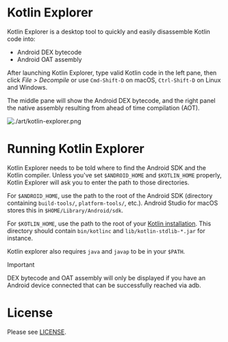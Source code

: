 # Kotlin Explorer

Kotlin Explorer is a desktop tool to quickly and easily disassemble Kotlin code into:
- Android DEX bytecode
- Android OAT assembly

After launching Kotlin Explorer, type valid Kotlin code in the left pane, then click
*File > Decompile* or use `Cmd-Shift-D` on macOS, `Ctrl-Shift-D` on Linux and Windows.

The middle pane will show the Android DEX bytecode, and the right panel
the native assembly resulting from ahead of time compilation (AOT).

![./art/kotlin-explorer.png](./art/kotlin-explorer.png)

# Running Kotlin Explorer

Kotlin Explorer needs to be told where to find the Android SDK and the Kotlin compiler.
Unless you've set `$ANDROID_HOME` and `$KOTLIN_HOME` properly, Kotlin Explorer will ask
you to enter the path to those directories.

For `$ANDROID_HOME`, use the path to the root of the Android SDK (directory containing
`build-tools/`, `platform-tools/`, etc.). Android Studio for macOS stores this in
`$HOME/Library/Android/sdk`.

For `$KOTLIN_HOME`, use the path to the root of your
[Kotlin installation](https://kotlinlang.org/docs/command-line.html). This directory
should contain `bin/kotlinc` and `lib/kotlin-stdlib-*.jar` for instance.

Kotlin explorer also requires `java` and `javap` to be in your `$PATH`.

> [!IMPORTANT]  
> DEX bytecode and OAT assembly will only be displayed if you have an Android
> device connected that can be successfully reached via adb.

# License

Please see [LICENSE](./LICENSE).
